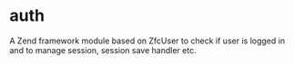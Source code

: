 auth
====

A Zend framework module based on ZfcUser to check if user is logged in and to manage session, session save handler etc.
